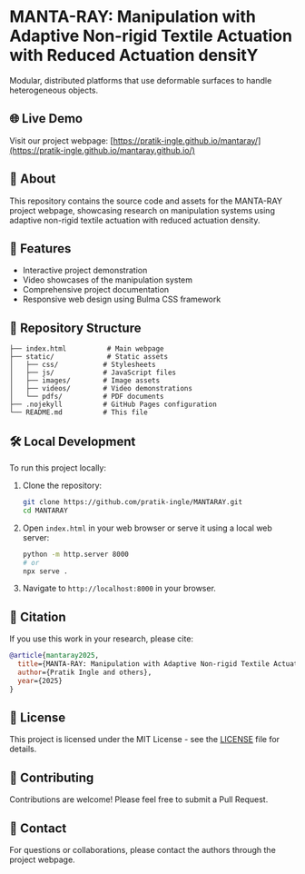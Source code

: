 # MANTA-RAY: Manipulation with Adaptive Non-rigid Textile Actuation with Reduced Actuation densitY

Modular, distributed platforms that use deformable surfaces to handle heterogeneous objects.

## 🌐 Live Demo

Visit our project webpage: [https://pratik-ingle.github.io/mantaray/](https://pratik-ingle.github.io/mantaray.github.io/)

## 📄 About

This repository contains the source code and assets for the MANTA-RAY project webpage, showcasing research on manipulation systems using adaptive non-rigid textile actuation with reduced actuation density.

## 🚀 Features

- Interactive project demonstration
- Video showcases of the manipulation system
- Comprehensive project documentation
- Responsive web design using Bulma CSS framework

## 📁 Repository Structure

```
├── index.html          # Main webpage
├── static/             # Static assets
│   ├── css/           # Stylesheets
│   ├── js/            # JavaScript files
│   ├── images/        # Image assets
│   ├── videos/        # Video demonstrations
│   └── pdfs/          # PDF documents
├── .nojekyll          # GitHub Pages configuration
└── README.md          # This file
```

## 🛠️ Local Development

To run this project locally:

1. Clone the repository:

   ```bash
   git clone https://github.com/pratik-ingle/MANTARAY.git
   cd MANTARAY
   ```

2. Open `index.html` in your web browser or serve it using a local web server:

   ```bash
   python -m http.server 8000
   # or
   npx serve .
   ```

3. Navigate to `http://localhost:8000` in your browser.

## 📝 Citation

If you use this work in your research, please cite:

```bibtex
@article{mantaray2025,
  title={MANTA-RAY: Manipulation with Adaptive Non-rigid Textile Actuation with Reduced Actuation densitY},
  author={Pratik Ingle and others},
  year={2025}
}
```

## 📄 License

This project is licensed under the MIT License - see the [LICENSE](LICENSE) file for details.

## 🤝 Contributing

Contributions are welcome! Please feel free to submit a Pull Request.

## 📧 Contact

For questions or collaborations, please contact the authors through the project webpage.
